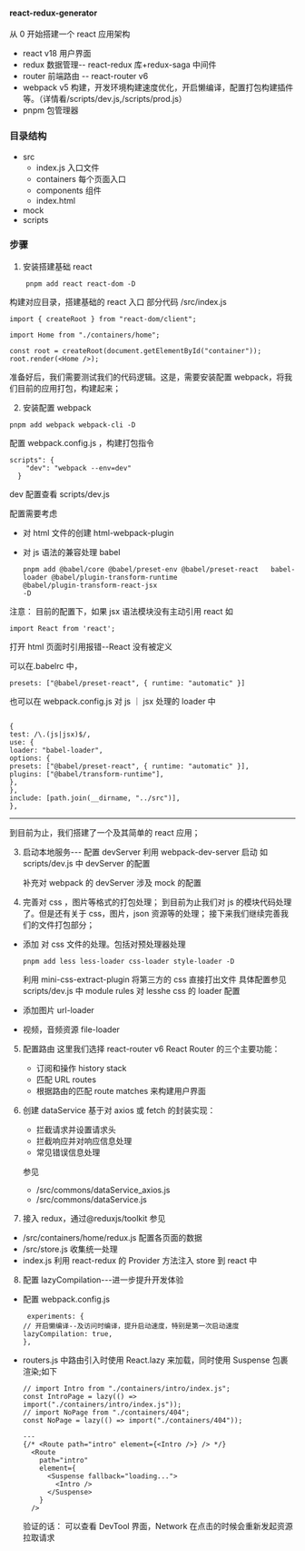 #### react-redux-generator

从 0 开始搭建一个 react 应用架构

- react v18 用户界面
- redux 数据管理-- react-redux 库+redux-saga 中间件
- router 前端路由 -- react-router v6
- webpack v5 构建，开发环境构建速度优化，开启懒编译，配置打包构建插件等。（详情看/scripts/dev.js,/scripts/prod.js）
- pnpm 包管理器

### 目录结构

- src
  - index.js 入口文件
  - containers 每个页面入口
  - components 组件
  - index.html
- mock
- scripts

### 步骤

1. 安装搭建基础 react

```
    pnpm add react react-dom -D
```

构建对应目录，搭建基础的 react 入口
部分代码
/src/index.js

```
import { createRoot } from "react-dom/client";

import Home from "./containers/home";

const root = createRoot(document.getElementById("container"));
root.render(<Home />);

```

准备好后，我们需要测试我们的代码逻辑。这是，需要安装配置 webpack，将我们目前的应用打包，构建起来；

2. 安装配置 webpack

```
pnpm add webpack webpack-cli -D
```

配置 webpack.config.js ，构建打包指令

```
scripts": {
    "dev": "webpack --env=dev"
  }
```

dev 配置查看 scripts/dev.js

配置需要考虑

- 对 html 文件的创建 html-webpack-plugin
- 对 js 语法的兼容处理 babel

  ```
  pnpm add @babel/core @babel/preset-env @babel/preset-react   babel-loader @babel/plugin-transform-runtime
  @babel/plugin-transform-react-jsx
  -D
  ```

注意：
目前的配置下，如果 jsx 语法模块没有主动引用 react 如

```
import React from 'react';
```

打开 html 页面时引用报错--React 没有被定义

可以在.babelrc 中，

```
presets: ["@babel/preset-react", { runtime: "automatic" }]

```

也可以在 webpack.config.js 对 js ｜ jsx 处理的 loader 中

```

{
test: /\.(js|jsx)$/,
use: {
loader: "babel-loader",
options: {
presets: ["@babel/preset-react", { runtime: "automatic" }],
plugins: ["@babel/transform-runtime"],
},
},
include: [path.join(__dirname, "../src")],
},

```

---

到目前为止，我们搭建了一个及其简单的 react 应用；

3. 启动本地服务---
   配置 devServer 利用 webpack-dev-server 启动
   如 scripts/dev.js 中 devServer 的配置

   补充对 webpack 的 devServer 涉及 mock 的配置

4. 完善对 css ，图片等格式的打包处理；
   到目前为止我们对 js 的模块代码处理了。但是还有关于 css，图片，json 资源等的处理；
   接下来我们继续完善我们的文件打包部分；

- 添加 对 css 文件的处理。包括对预处理器处理

  ```
  pnpm add less less-loader css-loader style-loader -D

  ```

  利用 mini-css-extract-plugin 将第三方的 css 直接打出文件
  具体配置参见 scripts/dev.js 中 module rules 对 lesshe css 的 loader 配置

- 添加图片
  url-loader

- 视频，音频资源
  file-loader

5. 配置路由
   这里我们选择 react-router v6
   React Router 的三个主要功能：

   - 订阅和操作 history stack
   - 匹配 URL routes
   - 根据路由的匹配 route matches 来构建用户界面

6. 创建 dataService
   基于对 axios 或 fetch 的封装实现：

   - 拦截请求并设置请求头
   - 拦截响应并对响应信息处理
   - 常见错误信息处理

   参见

   - /src/commons/dataService_axios.js
   - /src/commons/dataService.js

7. 接入 redux，通过@reduxjs/toolkit
   参见

- /src/containers/home/redux.js 配置各页面的数据
- /src/store.js 收集统一处理
- index.js 利用 react-redux 的 Provider 方法注入 store 到 react 中

8. 配置 lazyCompilation---进一步提升开发体验

- 配置 webpack.config.js
  ```
   experiments: {
  // 开启懒编译--及访问时编译，提升启动速度，特别是第一次启动速度
  lazyCompilation: true,
  },
  ```
- routers.js 中路由引入时使用 React.lazy 来加载，同时使用 Suspense 包裹渲染;如下

  ```
  // import Intro from "./containers/intro/index.js";
  const IntroPage = lazy(() => import("./containers/intro/index.js"));
  // import NoPage from "./containers/404";
  const NoPage = lazy(() => import("./containers/404"));

  ---
  {/* <Route path="intro" element={<Intro />} /> */}
    <Route
      path="intro"
      element={
        <Suspense fallback="loading...">
          <Intro />
        </Suspense>
      }
    />

  ```

  验证的话：
  可以查看 DevTool 界面，Network 在点击的时候会重新发起资源拉取请求
